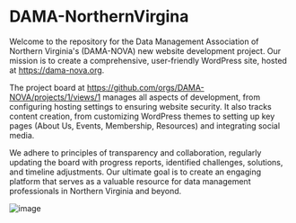 # DAMA-NorthernVirgina
Welcome to the repository for the Data Management Association of Northern Virginia's (DAMA-NOVA) new website development project. Our mission is to create a comprehensive, user-friendly WordPress site, hosted at https://dama-nova.org.

The project board at https://github.com/orgs/DAMA-NOVA/projects/1/views/1 manages all aspects of development, from configuring hosting settings to ensuring website security. It also tracks content creation, from customizing WordPress themes to setting up key pages (About Us, Events, Membership, Resources) and integrating social media.

We adhere to principles of transparency and collaboration, regularly updating the board with progress reports, identified challenges, solutions, and timeline adjustments. Our ultimate goal is to create an engaging platform that serves as a valuable resource for data management professionals in Northern Virginia and beyond.

![image](https://github.com/DAMA-NOVA/website/assets/41874450/a48e568e-5b0a-47db-8ce4-e13544743037)

